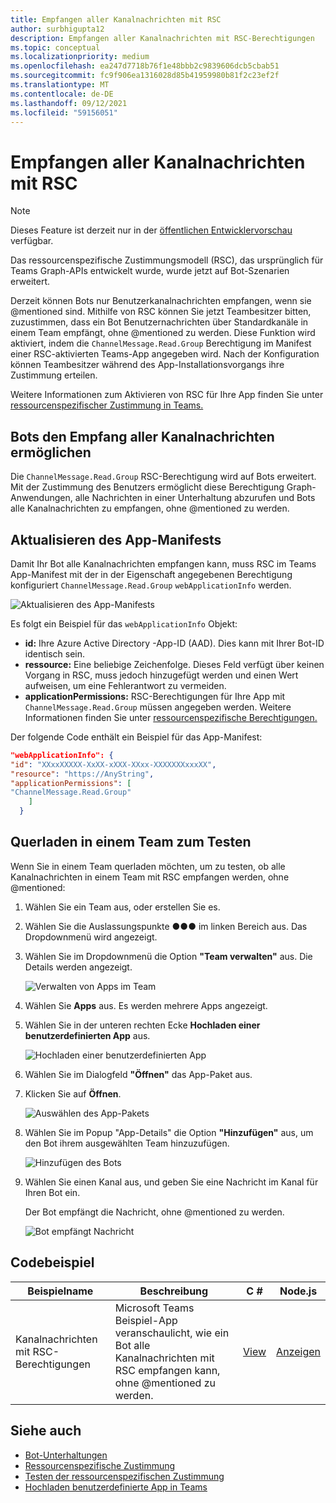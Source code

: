 ```yaml
---
title: Empfangen aller Kanalnachrichten mit RSC
author: surbhigupta12
description: Empfangen aller Kanalnachrichten mit RSC-Berechtigungen
ms.topic: conceptual
ms.localizationpriority: medium
ms.openlocfilehash: ea247d7718b76f1e48bbb2c9839606dcb5cbab51
ms.sourcegitcommit: fc9f906ea1316028d85b41959980b81f2c23ef2f
ms.translationtype: MT
ms.contentlocale: de-DE
ms.lasthandoff: 09/12/2021
ms.locfileid: "59156051"
---
```

# <a name="receive-all-channel-messages-with-rsc"></a>Empfangen aller Kanalnachrichten mit RSC

> [!NOTE]
> Dieses Feature ist derzeit nur in der [öffentlichen Entwicklervorschau](../../../resources/dev-preview/developer-preview-intro.md) verfügbar.

Das ressourcenspezifische Zustimmungsmodell (RSC), das ursprünglich für Teams Graph-APIs entwickelt wurde, wurde jetzt auf Bot-Szenarien erweitert.

Derzeit können Bots nur Benutzerkanalnachrichten empfangen, wenn sie @mentioned sind. Mithilfe von RSC können Sie jetzt Teambesitzer bitten, zuzustimmen, dass ein Bot Benutzernachrichten über Standardkanäle in einem Team empfängt, ohne @mentioned zu werden. Diese Funktion wird aktiviert, indem die `ChannelMessage.Read.Group` Berechtigung im Manifest einer RSC-aktivierten Teams-App angegeben wird. Nach der Konfiguration können Teambesitzer während des App-Installationsvorgangs ihre Zustimmung erteilen.

Weitere Informationen zum Aktivieren von RSC für Ihre App finden Sie unter [ressourcenspezifischer Zustimmung in Teams.](/microsoftteams/platform/graph-api/rsc/resource-specific-consent#update-your-teams-app-manifest)

## <a name="enable-bots-to-receive-all-channel-messages"></a>Bots den Empfang aller Kanalnachrichten ermöglichen

Die `ChannelMessage.Read.Group` RSC-Berechtigung wird auf Bots erweitert. Mit der Zustimmung des Benutzers ermöglicht diese Berechtigung Graph-Anwendungen, alle Nachrichten in einer Unterhaltung abzurufen und Bots alle Kanalnachrichten zu empfangen, ohne @mentioned zu werden.

## <a name="update-app-manifest"></a>Aktualisieren des App-Manifests

Damit Ihr Bot alle Kanalnachrichten empfangen kann, muss RSC im Teams App-Manifest mit der in der Eigenschaft angegebenen Berechtigung konfiguriert `ChannelMessage.Read.Group` `webApplicationInfo` werden.

![Aktualisieren des App-Manifests](~/bots/how-to/conversations/Media/appmanifest.png)

Es folgt ein Beispiel für das `webApplicationInfo` Objekt:

* **id:** Ihre Azure Active Directory -App-ID (AAD). Dies kann mit Ihrer Bot-ID identisch sein.
* **ressource:** Eine beliebige Zeichenfolge. Dieses Feld verfügt über keinen Vorgang in RSC, muss jedoch hinzugefügt werden und einen Wert aufweisen, um eine Fehlerantwort zu vermeiden.
* **applicationPermissions:** RSC-Berechtigungen für Ihre App mit `ChannelMessage.Read.Group` müssen angegeben werden. Weitere Informationen finden Sie unter [ressourcenspezifische Berechtigungen.](/microsoftteams/platform/graph-api/rsc/resource-specific-consent#resource-specific-permissions)

Der folgende Code enthält ein Beispiel für das App-Manifest:

```json
"webApplicationInfo": {
"id": "XXxxXXXXX-XxXX-xXXX-XXxx-XXXXXXXxxxXX",
"resource": "https://AnyString",
"applicationPermissions": [
"ChannelMessage.Read.Group"
    ]
  }
```

## <a name="sideload-in-a-team-to-test"></a>Querladen in einem Team zum Testen

Wenn Sie in einem Team querladen möchten, um zu testen, ob alle Kanalnachrichten in einem Team mit RSC empfangen werden, ohne @mentioned:

1. Wählen Sie ein Team aus, oder erstellen Sie es.
1. Wählen Sie die Auslassungspunkte &#x25CF;&#x25CF;&#x25CF; im linken Bereich aus. Das Dropdownmenü wird angezeigt.
1. Wählen Sie im Dropdownmenü die Option **"Team verwalten"** aus. Die Details werden angezeigt.

   ![Verwalten von Apps im Team](~/bots/how-to/conversations/Media/managingteam.png)

1. Wählen Sie **Apps** aus. Es werden mehrere Apps angezeigt.
1. Wählen Sie in der unteren rechten Ecke **Hochladen einer benutzerdefinierten App** aus.

    ![Hochladen einer benutzerdefinierten App](~/bots/how-to/conversations/Media/uploadingcustomapp.png)

1. Wählen Sie im Dialogfeld **"Öffnen"** das App-Paket aus.
1. Klicken Sie auf **Öffnen**.

    ![Auswählen des App-Pakets](~/bots/how-to/conversations/Media/selectapppackage.png)

1. Wählen Sie im Popup "App-Details" die Option **"Hinzufügen"** aus, um den Bot ihrem ausgewählten Team hinzuzufügen.

    ![Hinzufügen des Bots](~/bots/how-to/conversations/Media/addingbot.png)

1. Wählen Sie einen Kanal aus, und geben Sie eine Nachricht im Kanal für Ihren Bot ein.

    Der Bot empfängt die Nachricht, ohne @mentioned zu werden.

    ![Bot empfängt Nachricht](~/bots/how-to/conversations/Media/botreceivingmessage.png)

## <a name="code-sample"></a>Codebeispiel

| Beispielname | Beschreibung | C # |Node.js|
|-------------|-------------|------|----|
|Kanalnachrichten mit RSC-Berechtigungen| Microsoft Teams Beispiel-App veranschaulicht, wie ein Bot alle Kanalnachrichten mit RSC empfangen kann, ohne @mentioned zu werden.|  [View](https://github.com/OfficeDev/Microsoft-Teams-Samples/tree/main/samples/bot-receive-channel-messages-withRSC/csharp) |    [Anzeigen](https://github.com/OfficeDev/Microsoft-Teams-Samples/tree/main/samples/bot-receive-channel-messages-withRSC/nodejs) |

## <a name="see-also"></a>Siehe auch

* [Bot-Unterhaltungen](/microsoftteams/platform/bots/how-to/conversations/conversation-basics)
* [Ressourcenspezifische Zustimmung](/microsoftteams/resource-specific-consent)
* [Testen der ressourcenspezifischen Zustimmung](/microsoftteams/platform/graph-api/rsc/test-resource-specific-consent)
* [Hochladen benutzerdefinierte App in Teams](~/concepts/deploy-and-publish/apps-upload.md)

